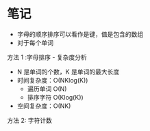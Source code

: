 # 笔记

* 字母的顺序排序可以看作是键，值是包含的数组
* 对于每个单词

方法 1 :字母排序 - 复杂度分析

* N 是单词的个数，K 是单词的最大长度
* 时间复杂度：O(NKlog(K))
  * 遍历单词 O(N)
  * 排序字符 O(Klog(K))
* 空间复杂度：O(NK)

方法 2: 字符计数
